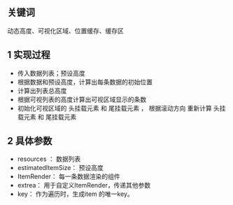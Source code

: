 ## 关键词

动态高度、可视化区域、位置缓存、缓存区

## 1 实现过程

- 传入数据列表；预设高度
- 根据数据和预设高度，计算出每条数据的初始位置
- 计算出列表总高度
- 根据可视列表的高度计算出可视区域显示的条数
- 初始化可视区域的 头挂载元素 和 尾挂载元素 ， 根据滚动方向 重新计算 头挂载元素 和 尾挂载元素 

## 2 具体参数

- resources ： 数据列表
- estimatedItemSize： 预设高度
- ItemRender： 每一条数据渲染的组件
- extrea： 用于自定义ItemRender，传递其他参数
- key： 作为遍历时，生成item 的唯一key。